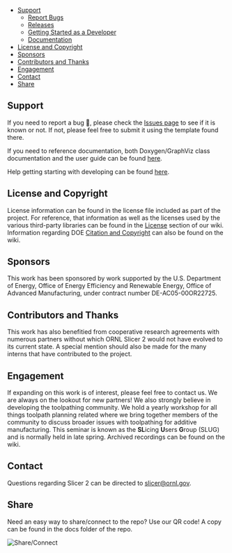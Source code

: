- [Support](#support)
  - [Report Bugs](https://github.com/ORNLSlicer/Slicer-2/issues)
  - [Releases](https://github.com/ORNLSlicer/Slicer-2/wiki/Previous%20Releases)
  - [Getting Started as a Developer](https://github.com/ORNLSlicer/Slicer-2/wiki/Getting-Started-as-a-Developer)
  - [Documentation](https://github.com/ORNLSlicer/Slicer-2/wiki/Slicer%202%20Documentation)
- [License and Copyright](#license-and-copyright)
- [Sponsors](#sponsors)
- [Contributors and Thanks](#contributors-and-thanks)
- [Engagement](#Engagement)
- [Contact](#contact)
- [Share](#share)

## Support

If you need to report a bug :bug:, please check the [Issues page](https://github.com/ORNLSlicer/Slicer-2/issues) to see if it is known or not. If not, please feel free to submit it using the template found there.

If you need to reference documentation, both Doxygen/GraphViz class documentation and the user guide can be found [here](https://github.com/ORNLSlicer/Slicer-2/wiki/Slicer%202%20Documentation).

Help getting starting with developing can be found [here](https://github.com/ORNLSlicer/Slicer-2/wiki/Getting-Started-as-a-Developer).

## License and Copyright

License information can be found in the license file included as part of the project. For reference, that information as well as the licenses used by the various third-party libraries can be found in the [License](https://github.com/ORNLSlicer/Slicer-2/wiki/Slicer%202%20License%20and%20Library%20Licenses) section of our wiki.
Information regarding DOE [Citation and Copyright](https://github.com/ORNLSlicer/Slicer-2/wiki/Slicer%202%20Citation%20and%20Copyright%20Information) can also be found on the wiki.

## Sponsors

This work has been sponsored by work supported by the U.S. Department of Energy, Office of Energy Efficiency and Renewable Energy, Office of Advanced Manufacturing, under contract number DE-AC05-00OR22725.

## Contributors and Thanks

This work has also benefitied from cooperative research agreements with numerous partners without which ORNL Slicer 2 would not have evolved to its current state. A special mention should also be made for the many interns that have contributed to the project.

## Engagement

If expanding on this work is of interest, please feel free to contact us. We are always on the lookout for new partners! We also strongly believe in developing the toolpathing community. We hold a yearly workshop for all things toolpath planning related where we bring together members of the community to discuss broader issues with toolpathing for additive manufacturing. This seminar is known as the **SL**icing **U**sers **G**roup (SLUG) and is normally held in late spring. Archived recordings can be found on the wiki.

## Contact

Questions regarding Slicer 2 can be directed to slicer@ornl.gov.

## Share
Need an easy way to share/connect to the repo? Use our QR code! A copy can be found in the docs folder of the repo.

![Share/Connect](doc/Slicer2QR.png)
